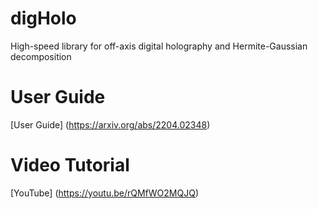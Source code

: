 # digHolo
High-speed library for off-axis digital holography and Hermite-Gaussian decomposition
# User Guide
[User Guide] (https://arxiv.org/abs/2204.02348)
# Video Tutorial
[YouTube] (https://youtu.be/rQMfWO2MQJQ)

